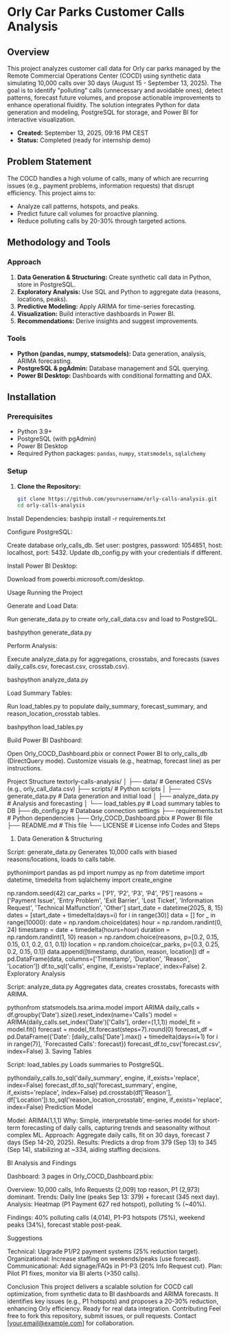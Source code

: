 # Orly Car Parks Customer Calls Analysis

## Overview
This project analyzes customer call data for Orly car parks managed by the Remote Commercial Operations Center (COCD) using synthetic data simulating 10,000 calls over 30 days (August 15 - September 13, 2025). The goal is to identify "polluting" calls (unnecessary and avoidable ones), detect patterns, forecast future volumes, and propose actionable improvements to enhance operational fluidity. The solution integrates Python for data generation and modeling, PostgreSQL for storage, and Power BI for interactive visualization.

- **Created:** September 13, 2025, 09:16 PM CEST
- **Status:** Completed (ready for internship demo)

## Problem Statement
The COCD handles a high volume of calls, many of which are recurring issues (e.g., payment problems, information requests) that disrupt efficiency. This project aims to:
- Analyze call patterns, hotspots, and peaks.
- Predict future call volumes for proactive planning.
- Reduce polluting calls by 20-30% through targeted actions.

## Methodology and Tools
### Approach
1. **Data Generation & Structuring:** Create synthetic call data in Python, store in PostgreSQL.
2. **Exploratory Analysis:** Use SQL and Python to aggregate data (reasons, locations, peaks).
3. **Predictive Modeling:** Apply ARIMA for time-series forecasting.
4. **Visualization:** Build interactive dashboards in Power BI.
5. **Recommendations:** Derive insights and suggest improvements.

### Tools
- **Python (pandas, numpy, statsmodels):** Data generation, analysis, ARIMA forecasting.
- **PostgreSQL & pgAdmin:** Database management and SQL querying.
- **Power BI Desktop:** Dashboards with conditional formatting and DAX.

## Installation
### Prerequisites
- Python 3.9+
- PostgreSQL (with pgAdmin)
- Power BI Desktop
- Required Python packages: `pandas`, `numpy`, `statsmodels`, `sqlalchemy`

### Setup
1. **Clone the Repository:**
   ```bash
   git clone https://github.com/yourusername/orly-calls-analysis.git
   cd orly-calls-analysis
Install Dependencies:
bashpip install -r requirements.txt

Configure PostgreSQL:

Create database orly_calls_db.
Set user: postgres, password: 1054851, host: localhost, port: 5432.
Update db_config.py with your credentials if different.


Install Power BI Desktop:

Download from powerbi.microsoft.com/desktop.



Usage
Running the Project

Generate and Load Data:

Run generate_data.py to create orly_call_data.csv and load to PostgreSQL.

bashpython generate_data.py

Perform Analysis:

Execute analyze_data.py for aggregations, crosstabs, and forecasts (saves daily_calls.csv, forecast.csv, crosstab.csv).

bashpython analyze_data.py

Load Summary Tables:

Run load_tables.py to populate daily_summary, forecast_summary, and reason_location_crosstab tables.

bashpython load_tables.py

Build Power BI Dashboard:

Open Orly_COCD_Dashboard.pbix or connect Power BI to orly_calls_db (DirectQuery mode).
Customize visuals (e.g., heatmap, forecast line) as per instructions.



Project Structure
textorly-calls-analysis/
│
├── data/                # Generated CSVs (e.g., orly_call_data.csv)
├── scripts/             # Python scripts
│   ├── generate_data.py # Data generation and initial load
│   ├── analyze_data.py  # Analysis and forecasting
│   └── load_tables.py   # Load summary tables to DB
├── db_config.py         # Database connection settings
├── requirements.txt     # Python dependencies
├── Orly_COCD_Dashboard.pbix # Power BI file
├── README.md            # This file
└── LICENSE              # License info
Codes and Steps
1. Data Generation & Structuring

Script: generate_data.py
Generates 10,000 calls with biased reasons/locations, loads to calls table.

pythonimport pandas as pd
import numpy as np
from datetime import datetime, timedelta
from sqlalchemy import create_engine

np.random.seed(42)
car_parks = ['P1', 'P2', 'P3', 'P4', 'P5']
reasons = ['Payment Issue', 'Entry Problem', 'Exit Barrier', 'Lost Ticket', 'Information Request', 'Technical Malfunction', 'Other']
start_date = datetime(2025, 8, 15)
dates = [start_date + timedelta(days=i) for i in range(30)]
data = []
for _ in range(10000):
    date = np.random.choice(dates)
    hour = np.random.randint(0, 24)
    timestamp = date + timedelta(hours=hour)
    duration = np.random.randint(1, 10)
    reason = np.random.choice(reasons, p=[0.2, 0.15, 0.15, 0.1, 0.2, 0.1, 0.1])
    location = np.random.choice(car_parks, p=[0.3, 0.25, 0.2, 0.15, 0.1])
    data.append([timestamp, duration, reason, location])
df = pd.DataFrame(data, columns=['Timestamp', 'Duration', 'Reason', 'Location'])
df.to_sql('calls', engine, if_exists='replace', index=False)
2. Exploratory Analysis

Script: analyze_data.py
Aggregates data, creates crosstabs, forecasts with ARIMA.

pythonfrom statsmodels.tsa.arima.model import ARIMA
daily_calls = df.groupby('Date').size().reset_index(name='Calls')
model = ARIMA(daily_calls.set_index('Date')['Calls'], order=(1,1,1))
model_fit = model.fit()
forecast = model_fit.forecast(steps=7).round(0)
forecast_df = pd.DataFrame({'Date': [daily_calls['Date'].max() + timedelta(days=i+1) for i in range(7)], 'Forecasted Calls': forecast})
forecast_df.to_csv('forecast.csv', index=False)
3. Saving Tables

Script: load_tables.py
Loads summaries to PostgreSQL.

pythondaily_calls.to_sql('daily_summary', engine, if_exists='replace', index=False)
forecast_df.to_sql('forecast_summary', engine, if_exists='replace', index=False)
pd.crosstab(df['Reason'], df['Location']).to_sql('reason_location_crosstab', engine, if_exists='replace', index=False)
Prediction Model

Model: ARIMA(1,1,1)
Why: Simple, interpretable time-series model for short-term forecasting of daily calls, capturing trends and seasonality without complex ML.
Approach: Aggregate daily calls, fit on 30 days, forecast 7 days (Sep 14-20, 2025).
Results: Predicts a drop from 379 (Sep 13) to 345 (Sep 14), stabilizing at ~334, aiding staffing decisions.

BI Analysis and Findings

Dashboard: 3 pages in Orly_COCD_Dashboard.pbix:

Overview: 10,000 calls, Info Requests (2,009) top reason, P1 (2,973) dominant.
Trends: Daily line (peaks Sep 13: 379) + forecast (345 next day).
Analysis: Heatmap (P1 Payment 627 red hotspot), polluting % (~40%).


Findings: 40% polluting calls (4,014), P1-P3 hotspots (75%), weekend peaks (34%), forecast stable post-peak.

Suggestions

Technical: Upgrade P1/P2 payment systems (25% reduction target).
Organizational: Increase staffing on weekends/peaks (use forecast).
Communicational: Add signage/FAQs in P1-P3 (20% Info Request cut).
Plan: Pilot P1 fixes, monitor via BI alerts (>350 calls).

Conclusion
This project delivers a scalable solution for COCD call optimization, from synthetic data to BI dashboards and ARIMA forecasts. It identifies key issues (e.g., P1 hotspots) and proposes a 20-30% reduction, enhancing Orly efficiency. Ready for real data integration.
Contributing
Feel free to fork this repository, submit issues, or pull requests. Contact [your.email@example.com] for collaboration.
